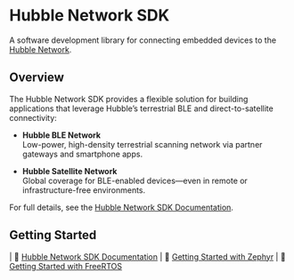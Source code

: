 # Hubble Network SDK

A software development library for connecting embedded devices to the
[Hubble Network](https://hubblenetwork.com).

## Overview

The Hubble Network SDK provides a flexible solution for building applications that leverage Hubble’s terrestrial BLE and direct-to-satellite connectivity:

- **Hubble BLE Network**  
  Low-power, high-density terrestrial scanning network via partner gateways and smartphone apps.

- **Hubble Satellite Network**  
  Global coverage for BLE-enabled devices—even in remote or infrastructure-free environments.

For full details, see the [Hubble Network SDK Documentation](https://docs.hubblenetwork.com/docs/device-sdk/intro).

Getting Started
---------------

  | 📖 [Hubble Network SDK Documentation](https://docs.hubblenetwork.com/docs/device-sdk/intro)
  | 🚀 [Getting Started with Zephyr](https://docs.hubblenetwork.com/docs/device-sdk/quick-start-guides/zephyr-quick-start)
  | 🚀 [Getting Started with FreeRTOS](https://docs.hubblenetwork.com/docs/device-sdk/quick-start-guides/freertos-quick-start)
